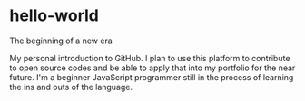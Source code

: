 # hello-world
The beginning of a new era

My personal introduction to GitHub. I plan to use this platform to contribute to open source codes and be able to apply that into my portfolio for the near future.
I'm a beginner JavaScript programmer still in the process of learning the ins and outs of the language.
